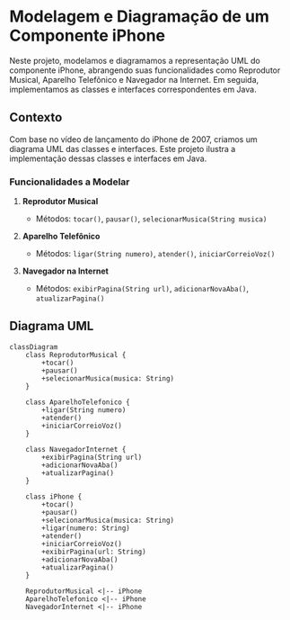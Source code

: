 # Modelagem e Diagramação de um Componente iPhone

Neste projeto, modelamos e diagramamos a representação UML do componente iPhone, abrangendo suas funcionalidades como Reprodutor Musical, Aparelho Telefônico e Navegador na Internet. Em seguida, implementamos as classes e interfaces correspondentes em Java.

## Contexto

Com base no vídeo de lançamento do iPhone de 2007, criamos um diagrama UML das classes e interfaces. Este projeto ilustra a implementação dessas classes e interfaces em Java.

### Funcionalidades a Modelar

1. **Reprodutor Musical**
    - Métodos: `tocar()`, `pausar()`, `selecionarMusica(String musica)`

2. **Aparelho Telefônico**
    - Métodos: `ligar(String numero)`, `atender()`, `iniciarCorreioVoz()`

3. **Navegador na Internet**
    - Métodos: `exibirPagina(String url)`, `adicionarNovaAba()`, `atualizarPagina()`

## Diagrama UML

```mermaid
classDiagram
    class ReprodutorMusical {
        +tocar()
        +pausar()
        +selecionarMusica(musica: String)
    }

    class AparelhoTelefonico {
        +ligar(String numero)
        +atender()
        +iniciarCorreioVoz()
    }

    class NavegadorInternet {
        +exibirPagina(String url)
        +adicionarNovaAba()
        +atualizarPagina()
    }

    class iPhone {
        +tocar()
        +pausar()
        +selecionarMusica(musica: String)
        +ligar(numero: String)
        +atender()
        +iniciarCorreioVoz()
        +exibirPagina(url: String)
        +adicionarNovaAba()
        +atualizarPagina()
    }

    ReprodutorMusical <|-- iPhone
    AparelhoTelefonico <|-- iPhone
    NavegadorInternet <|-- iPhone
